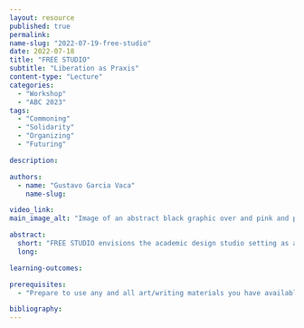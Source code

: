```yaml
---
layout: resource
published: true
permalink:
name-slug: "2022-07-19-free-studio"
date: 2022-07-18
title: "FREE STUDIO"
subtitle: "Liberation as Praxis"
content-type: "Lecture"
categories:
  - "Workshop"
  - "ABC 2023"
tags:
  - "Commoning"
  - "Solidarity"
  - "Organizing"
  - "Futuring"

description:

authors:
  - name: "Gustavo Garcia Vaca"
    name-slug:

video_link:
main_image_alt: "Image of an abstract black graphic over and pink and purple background."

abstract:
  short: "​FREE STUDIO envisions the academic design studio setting as an interdisciplinary space that elevates freedom of creative endeavor and a multiplicity of approaches. ​FREE STUDIO envisions the academic design studio setting as an interdisciplinary space that elevates freedom of creative endeavor and a multiplicity of approaches. FREE STUDIO connects the studio with abstract visual art, abolitionist practice, futurism and liberatory music concepts.The work of author/artist Patrisse Cullors, architect Sumayya Vally and Detroit Techno artists Underground Resistance and Jeff Mills, and others will be discussed. Opening up new ways of thinking [both from within and from without ourselves] can potentially lead to material changes in our bodies and our environment. FREE STUDIO is liberated from the constraints of grading, administrative systems, client concerns, programmatic limitations and prescribed outcomes. FREE STUDIO allows the flow of ideas from our pasts/heritages/cultures, from our tenuous yet precious present and from the future selves that we are becoming."
  long:

learning-outcomes:

prerequisites:
  - "Prepare to use any and all art/writing materials you have available in your work/homespace. This can be any medium, a multimedia approach - drawing, writing, collage, digital, photo, etc."

bibliography:
---
```

